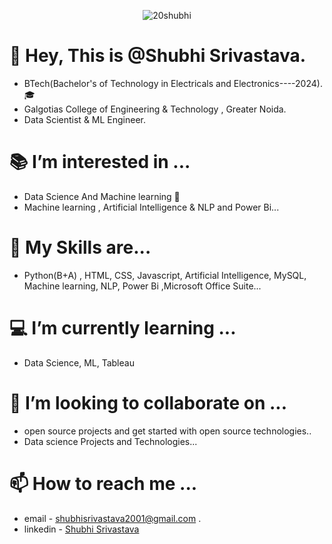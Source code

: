 <p align="center"> <img src="https://komarev.com/ghpvc/?username=20shubhi&label=Profile%20views&color=0e75b6&style=flat" alt="20shubhi" /> </p>

# 👋 Hey, This is @Shubhi Srivastava. 
 -  BTech(Bachelor's of Technology in Electricals and Electronics----2024).🎓
 - Galgotias College of Engineering & Technology , Greater Noida.
 - Data Scientist & ML Engineer.
# 📚 I’m interested in ... 
 - Data Science And Machine learning 🤖 
 - Machine learning , Artificial Intelligence & NLP and Power Bi...
# 🌱 My Skills are...
- Python(B+A) , HTML, CSS, Javascript, Artificial Intelligence, MySQL, Machine learning, NLP, Power Bi ,Microsoft Office Suite...
# 💻 I’m currently learning ... 
 - Data Science, ML, Tableau 
# 💞️ I’m looking to collaborate on ... 
 - open source projects and get started with open source technologies..
 - Data science Projects and Technologies...
# 📫 How to reach me ... 
 - email - shubhisrivastava2001@gmail.com .
 - linkedin - [Shubhi Srivastava](https://www.linkedin.com/in/shubhi-srivastava-57b505214/)

